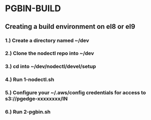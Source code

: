 # PGBIN-BUILD 


## Creating a build environment on el8 or el9

### 1.) Create a directory named ~/dev

### 2.) Clone the nodectl repo into ~/dev

### 3.) cd into ~/dev/nodectl/devel/setup

### 4.) Run 1-nodectl.sh

### 5.) Configure your ~/.aws/config credentials for access to s3://pgedge-xxxxxxxx/IN

### 6.) Run 2-pgbin.sh

